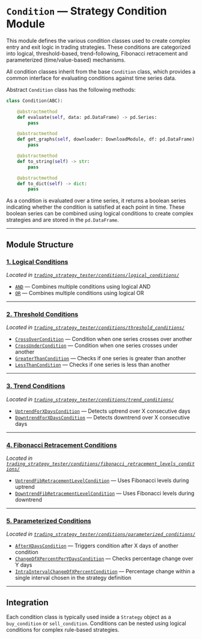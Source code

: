 
# `Condition` — Strategy Condition Module

This module defines the various condition classes used to create complex entry and exit logic in trading strategies. These conditions are categorized into logical, threshold-based, trend-following, Fibonacci retracement and parameterized (time/value-based) mechanisms.

All condition classes inherit from the base `Condition` class, which provides a common interface for evaluating conditions against time series data.

Abstract `Condition` class has the following methods:

```python
class Condition(ABC):

    @abstractmethod
    def evaluate(self, data: pd.DataFrame) -> pd.Series:
        pass

    @abstractmethod
    def get_graphs(self, downloader: DownloadModule, df: pd.DataFrame) -> [TradingPlot]:
        pass

    @abstractmethod
    def to_string(self) -> str:
        pass

    @abstractmethod
    def to_dict(self) -> dict:
        pass
```

As a condition is evaluated over a time series, it returns a boolean series indicating whether the condition is satisfied at each point in time. These boolean series can be combined using logical conditions to create complex strategies and are stored in the `pd.DataFrame`.

---

## Module Structure

### [1. Logical Conditions](logical_conditions.md)
*Located in [`trading_strategy_tester/conditions/logical_conditions/`](../../../../trading_strategy_tester/conditions/logical_conditions)*

- [`AND`](logical_conditions.md#and) — Combines multiple conditions using logical AND
- [`OR`](logical_conditions.md#or) — Combines multiple conditions using logical OR

---

### [2. Threshold Conditions](threshold_conditions.md)
*Located in [`trading_strategy_tester/conditions/threshold_conditions/`](../../../../trading_strategy_tester/conditions/threshold_conditions)*

- [`CrossOverCondition`](threshold_conditions.md#crossovercondition) — Condition when one series crosses over another
- [`CrossUnderCondition`](threshold_conditions.md#crossundercondition) — Condition when one series crosses under another
- [`GreaterThanCondition`](threshold_conditions.md#greaterthancondition) — Checks if one series is greater than another
- [`LessThanCondition`](threshold_conditions.md#lessthancondition) — Checks if one series is less than another

---

### [3. Trend Conditions](trend_conditions.md)
*Located in [`trading_strategy_tester/conditions/trend_conditions/`](../../../../trading_strategy_tester/conditions/trend_conditions)*

- [`UptrendForXDaysCondition`](trend_conditions.md#uptrendforxdayscondition) — Detects uptrend over X consecutive days
- [`DowntrendForXDaysCondition`](trend_conditions.md#downtrendforxdayscondition) — Detects downtrend over X consecutive days

---

### [4. Fibonacci Retracement Conditions](fibonacci_retracement_levels_conditions.md)
*Located in [`trading_strategy_tester/conditions/fibonacci_retracement_levels_conditions/`](../../../../trading_strategy_tester/conditions/fibonacci_retracement_levels_conditions)*

- [`UptrendFibRetracementLevelCondition`](fibonacci_retracement_levels_conditions.md#uptrendfibretracementlevelcondition) — Uses Fibonacci levels during uptrend
- [`DowntrendFibRetracementLevelCondition`](fibonacci_retracement_levels_conditions.md#downtrendfibretracementlevelcondition) — Uses Fibonacci levels during downtrend

---

### [5. Parameterized Conditions](parameterized_conditions.md)
*Located in [`trading_strategy_tester/conditions/parameterized_conditions/`](../../../../trading_strategy_tester/conditions/parameterized_conditions)*

- [`AfterXDaysCondition`](parameterized_conditions.md#afterxdayscondition) — Triggers condition after X days of another condition
- [`ChangeOfXPercentPerYDaysCondition`](parameterized_conditions.md#changeofxpercentperydayscondition) — Checks percentage change over Y days
- [`IntraIntervalChangeOfXPercentCondition`](parameterized_conditions.md#intraintervalchangeofxpercentcondition) — Percentage change within a single interval chosen in the strategy definition

---

## Integration

Each condition class is typically used inside a `Strategy` object as a `buy_condition` or `sell_condition`. Conditions can be nested using logical conditions for complex rule-based strategies.
